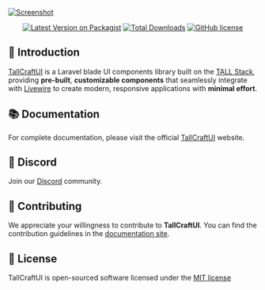 [![Screenshot](https://tallcraftui.developermithu.com/assets/img/tallcraftui-website.png "Official Documentation Site")](https://tallcraftui.developermithu.com)

<p align="center">
 <a href="https://packagist.org/packages/developermithu/tallcraftui"><img src="https://img.shields.io/packagist/v/developermithu/tallcraftui?style=flat-square" alt="Latest Version on Packagist"></a>
 <a href="https://packagist.org/packages/developermithu/tallcraftui"><img src="https://img.shields.io/packagist/dt/developermithu/tallcraftui?style=flat-square" alt="Total Downloads"></a>
 <a href="https://github.com/developermithu/tallcraftui?tab=MIT-1-ov-file"><img src="https://img.shields.io/github/license/developermithu/tallcraftui?style=flat-square" alt="GitHub license"></a>
</p>


## 🚀 Introduction 

[TallCraftUI](https://tallcraftui.developermithu.com) is a Laravel blade UI components library built on the [TALL Stack](https://tallstack.dev), providing **pre-built**, **customizable components** that seamlessly integrate with [Livewire](https://livewire.laravel.com) to create modern, responsive applications with **minimal effort**.


## 📚 Documentation

For complete documentation, please visit the official [TallCraftUI](https://tallcraftui.developermithu.com) website.


## 🔗 Discord

Join our [Discord](https://discord.gg/kUbx8xte) community.

## 🔧 Contributing
We appreciate your willingness to contribute to **TallCraftUI**. You can find the contribution guidelines in the [documentation site](https://tallcraftui.developermithu.com/docs/how-to-contribute).

## 📝 License

TallCraftUI is open-sourced software licensed under the [MIT license](https://github.com/developermithu/tallcraftui?tab=MIT-1-ov-file)
